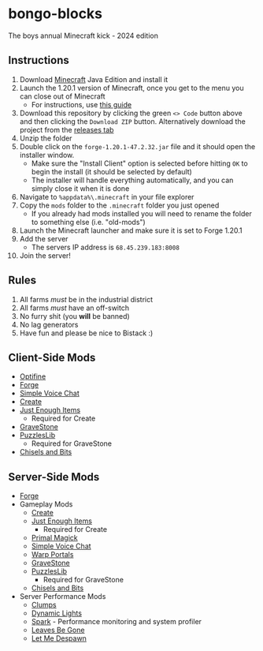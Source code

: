 # bongo-blocks
The boys annual Minecraft kick - 2024 edition

## Instructions
1. Download [Minecraft](https://www.minecraft.net/en-us/download) Java Edition and install it
2. Launch the 1.20.1 version of Minecraft, once you get to the menu you can close out of Minecraft
	- For instructions, use [this guide](https://help.minecraft.net/hc/en-us/articles/360034754852-Change-Game-Version-for-Minecraft-Java-Edition)
4. Download this repository by clicking the green `<> Code` button above and then clicking the `Download ZIP` button. Alternatively download the project from the [releases tab](https://github.com/LvInSaNevL/bongo-blocks/archive/refs/tags/release.zip)
5. Unzip the folder
6. Double click on the `forge-1.20.1-47.2.32.jar` file and it should open the installer window. 
	- Make sure the "Install Client" option is selected before hitting `OK` to begin the install (it should be selected by default)
	- The installer will handle everything automatically, and you can simply close it when it is done
7. Navigate to `%appdata%\.minecraft` in your file explorer
8. Copy the `mods` folder to the `.minecraft` folder you just opened
	- If you already had mods installed you will need to rename the folder to something else (i.e. "old-mods")
9. Launch the Minecraft launcher and make sure it is set to Forge 1.20.1
10. Add the server
	- The servers IP address is `68.45.239.183:8008`
11. Join the server!

## Rules
1. All farms *must* be in the industrial district
2. All farms *must* have an off-switch
3. No furry shit (you **will** be banned)
4. No lag generators
5. Have fun and please be nice to Bistack :) 

## Client-Side Mods
- [Optifine](https://optifine.net/downloads)
- [Forge](https://files.minecraftforge.net/net/minecraftforge/forge/index_1.20.1.html)
- [Simple Voice Chat](https://www.curseforge.com/minecraft/mc-mods/simple-voice-chat)
- [Create](https://www.curseforge.com/minecraft/mc-mods/create)
- [Just Enough Items](https://www.curseforge.com/minecraft/mc-mods/jei)
	- Required for Create
- [GraveStone](https://www.curseforge.com/minecraft/mc-mods/gravestone-mod)
- [PuzzlesLib](https://www.curseforge.com/minecraft/mc-mods/puzzles-lib)
	- Required for GraveStone
- [Chisels and Bits](https://www.curseforge.com/minecraft/mc-mods/chisels-bits)
  
## Server-Side Mods
- [Forge](https://files.minecraftforge.net/net/minecraftforge/forge/index_1.20.1.html)
- Gameplay Mods
	- [Create](https://www.curseforge.com/minecraft/mc-mods/create)
	- [Just Enough Items](https://www.curseforge.com/minecraft/mc-mods/jei)
    	- Required for Create
	- [Primal Magick](https://www.curseforge.com/minecraft/mc-mods/primal-magick)
	- [Simple Voice Chat](https://www.curseforge.com/minecraft/mc-mods/simple-voice-chat)
	- [Warp Portals](https://www.curseforge.com/minecraft/data-packs/warp-portals-portal-teleportation)
	- [GraveStone](https://www.curseforge.com/minecraft/mc-mods/gravestone-mod)
	- [PuzzlesLib](https://www.curseforge.com/minecraft/mc-mods/puzzles-lib)
		- Required for GraveStone
	- [Chisels and Bits](https://www.curseforge.com/minecraft/mc-mods/chisels-bits) 
- Server Performance Mods
	- [Clumps](https://www.curseforge.com/minecraft/mc-mods/clumps)
	- [Dynamic Lights](https://www.curseforge.com/minecraft/mc-mods/tschipcrafts-dynamic-lights-mod)
	- [Spark](https://www.curseforge.com/minecraft/mc-mods/spark)
    		- Performance monitoring and system profiler
	- [Leaves Be Gone](https://www.curseforge.com/minecraft/mc-mods/leaves-be-gone)
	- [Let Me Despawn](https://www.curseforge.com/minecraft/mc-mods/let-me-despawn)


